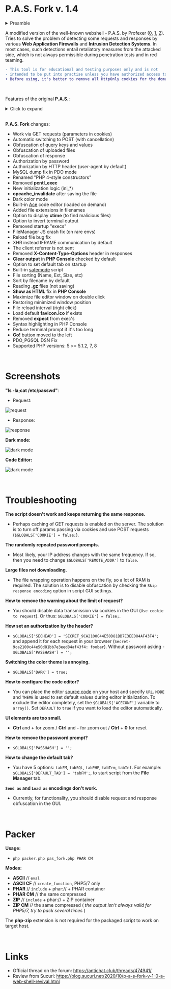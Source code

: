 # P.A.S. Fork v. 1.4
<details>
  <summary>Preamble</summary>
<br/>
  
>For improvements was chosen a ready-made and well-tested webshell with a GUI interface.
**WSO2** is obsolete and requires significant improvements. **b374k** is too overloaded with unnecessary functionality. **P.A.S.**, with its structure and design, fit perfectly.
Although the author stopped supporting his product, I did not dare to release a modification with a further version number (the cobbler should stick to his last). Therefore, I offer my respect to @profexer, and I hope that he will continue his wonderful work someday.

<br/>
</details>

A modified version of the well-known webshell - P.A.S. by Profexer ([0](https://krebsonsecurity.com/2017/08/blowing-the-whistle-on-bad-attribution/), [1](https://github.com/winstrool/pas-4.1.1b_source_code), [2](https://github.com/wordfence/grizzly/tree/master/pas-4.1.1b)). Tries to solve the problem of detecting some requests and responses by various **Web Application Firewalls** and **Intrusion Detection Systems**. In most cases, such detections entail retaliatory measures from the attacked side, which is not always permissible during penetration tests and in red teaming.

```diff
- This tool is for educational and testing purposes only and is not
- intended to be put into practise unless you have authorized access to the system
+ Before using, it's better to remove all HttpOnly cookies for the domain
```

<br/>

Features of the original **P.A.S.**:
<details>
  <summary>Click to expand</summary>
  
## **General**

* Works on PHP >= 4.1.0
* Doesn't use PHP sessions or store any data on a server
* Uses asynchronous requests like a AJAX
* Can use POST or GET request method
* Can obfuscate requests
* Can work in custom environment (aka SUID mode)
* Supports 22 different charsets
* Encrypts the source code with your key (password) at download
* Resulting file doesn't contain encryption key (password) in any form
* Has stealth mode
* Working with different tasks without reload page and losing data
* Can be switched from fixed to flexible view
* Keyboard-only compatibility
* Has message log
* Shows server time

## **File Manager**

* Can upload several files at once
* Can create file, directory, symbolic and hard link
* Can change files properties (path, modified date, permission, owner, group)
* Can download files
* Can delete files
* Has files buffer:
  * mark, unmark, show marked files;
  * copy, move files from buffer to the current dir;
  * download files from buffer;
  * clear buffer;
* Can search files:
  * in several paths;
  * with limited depth;
  * by name with wildcard and case-sensitive options;
  * by type (file, directory);
  * by mode (readable, writable, full access);
  * with SUID attribute;
  * by owner IDs with definition of intervals;
  * by group IDs with definition of intervals;
  * by created date with definition of intervals;
  * by modified date with definition of intervals;
  * by size with definition of intervals;
  * by specified text with regex and case-sensitive options;
* Can save file with specified end of line
* Fast change properties, download and delete specified file
* Has breadcrumbs
* Click on extension cell to copy file name
* Press **ESC** to close current dialog
* Press **Alt+T** to switch between opened dialogs

## **SQL Client**

* DB support:
  * MySQL (mysql, mysqli, PDO)
  * MSSQL (mssql, sqlsrv, PDO, PDO SQLSRV, PDO DBLIB, PDO ODBC)
  * PgSQL (pg, PDO)
* Tree view of database schema
* Shows column data types
* Can show only selected columns data
* Can show tables row count
* Can reload single base/scheme/table schema
* Can dump multiple tables/schemes/bases
* Can dump only selected schemes/tables/columns
* Can dump to SQL or CSV format
* Has pagination for some database types

## **PHP Console**

* Isolates the results HTML code from the main page
* Can be switched from vertical to horizontal composition
* Press **Ctrl+Enter** to evaluate code

## **Terminal**

* Can execute commands via specified command processor
* Can execute commands via specified function
* Type **?** to show help
* Has command history:
  * type **history [N]** to show command history, where optional parameter N is number of last commands;
  * press **Up** & **Down** keys to navigate from command history;
  * type **![N]** to execute command, where N is:
     * ! to execute the last command;
     * N>0 to execute command #N from the command histroy;
     * N<0 to execute command #N from the end of the previous command;
* Can create system report (type **report ?** to more info)
* Can run Socks5 server:
  * throught Perl (type **socks5.perl** to more info);
  * throught Python (type **socks5.python** to more info);
* Can bind port:
  * throught Perl (type **bindport.perl** to more info);
  * throught Python (type **bindport.python** to more info);

* Can back connect:
  * throught Perl (type **backconnect.perl** to more info);
  * throught Python (type **backconnect.python** to more info);

* Type **cls** or **clear** or press **CTRL+L** to clear output
</details>

<br/>

**P.A.S. Fork** changes:
  
- Work via GET requests (parameters in cookies)
- Automatic switching to POST (with cancellation)
- Obfuscation of query keys and values
- Obfuscation of uploaded files
- Obfuscation of response
- Authorization by password
- Authorization by HTTP header (user-agent by default)
- MySQL dump fix in PDO mode
- Renamed "PHP 4-style constructors"
- Removed **pcntl_exec**
- New initialization logic (ini_*)
- **opcache_invalidate** after saving the file
- Dark color mode
- Built-in [Ace](https://github.com/ajaxorg/ace) code editor (loaded on demand)
- Added file extensions in filenames
- Option to display **ctime** (to find malicious files)
- Option to invert terminal output
- Removed startup "execs"
- FileManager JS crash fix (on rare envs)
- Reload file bug fix
- XHR instead IFRAME communication by default
- The client referrer is not sent
- Removed **X-Content-Type-Options** header in responses
- **Clear output** in **PHP Console** checked by default
- Option to set default tab on startup
- Built-in [safemode](https://github.com/cr1f/safemode/) script
- File sorting (Name, Ext, Size, etc)
- Sort by filename by default
- Reading **.gz** files (not saving)
- **Show as HTML** fix in **PHP Console**
- Maximize file editor window on double click
- Restoring minimized window position
- File reload interval (right click)
- Load default **favicon.ico** if exists
- Removed **expect** from exec's
- Syntax highlighting in PHP Console
- Reduce terminal prompt if it's too long 
- **Go!** button moved to the left
- PDO_PGSQL DSN Fix
- Supported PHP versions: 5 >= 5.1.2, 7, 8
  
<br/>

Screenshots
===========

**"ls -la;cat /etc/passwd"**:

* Request:

![request](https://i.imgur.com/24yso3q.png)

* Response:

![response](https://i.imgur.com/dfg880h.png)


**Dark mode:**

![dark mode](https://i.imgur.com/2mO7MLS.png)

**Code Editor:**
  
![dark mode](https://i.imgur.com/gAZkFMT.png)
  
<br/>

Troubleshooting
===============
**The script doesn't work and keeps returning the same response.**
* Perhaps caching of GET requests is enabled on the server. The solution is to turn off params passing via cookies and use POST requests (`$GLOBALS['COOKIE'] = false;`).

**The randomly repeated password prompts.**
* Most likely, your IP address changes with the same frequency. If so, then you need to change `$GLOBALS['REMOTE_ADDR']` to `false`.

**Large files not downloading.**
* The file wrapping operation happens on the fly, so a lot of RAM is required. The solution is to disable obfuscation by checking the `Skip response encoding` option in script GUI settings.

**How to remove the warning about the limit of request?**
* You should disable data transmission via cookies in the GUI (`Use cookie to request`). Or thus: `$GLOBALS['COOKIE'] = false;`.

**How set an authorization by the header?**
* `$GLOBALS['SECHEAD'] = 'SECRET_9CA2100C44E50D81BB7E3EED84AF43F4';` and append it for each request in your browser (`Secret-9ca2100c44e50d81bb7e3eed84af43f4: foobar`). Without password asking - `$GLOBALS['PASSHASH'] = '';`

**Switching the color theme is annoying.**
* `$GLOBALS['DARK'] = true;`

**How to configure the code editor?**
* You can place the editor [source code](https://github.com/ajaxorg/ace) on your host and specify `URL`. `MODE` and `THEME` is used to set default values during editor initialization. To exclude the editor completely, set the `$GLOBALS['ACECONF']` variable to `array()`. Set `DEFAULT` to `true` if you want to load the editor automatically.

**UI elements are too small.**
* **Ctrl** and **+** for zoom / **Ctrl** and **-** for zoom out / **Ctrl** + **0** for reset

**How to remove the password prompt?**
* `$GLOBALS['PASSHASH'] = '';`

**How to change the default tab?**
* You have 5 options: `tabFM`, `tabSQL`, `tabPHP`, `tabTrm`, `tabInf`. For example: `$GLOBALS['DEFAULT_TAB'] = 'tabFM';`, to start script from the **File Manager** tab. 

**`Send as` and `Load as` encodings don't work.**
* Currently, for functionality, you should disable request and response obfuscation in the GUI.
<br/>

Packer
============
**Usage:**

* `php packer.php pas_fork.php PHAR CM`
  
**Modes:**

* **ASCII** // `eval` 
* **ASCII CF** // `create_function`, PHP5/7 only
* **PHAR** // `include` + phar:// + PHAR container
* **PHAR CM** // the same compressed
* **ZIP** // `include` + phar:// + ZIP container
* **ZIP CM** // the same compressed ( *the output isn't always valid for PHP5/7, try to pack several times* )

The **php-zip** extension is not required for the packaged script to work on target host.

<br/>

Links
=====

* Official thread on the forum: https://antichat.club/threads/474941/
* Review from Sucuri: https://blog.sucuri.net/2020/10/p-a-s-fork-v-1-0-a-web-shell-revival.html
